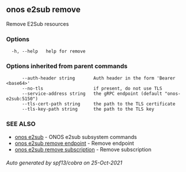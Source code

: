 ## onos e2sub remove

Remove E2Sub resources

### Options

```
  -h, --help   help for remove
```

### Options inherited from parent commands

```
      --auth-header string       Auth header in the form 'Bearer <base64>'
      --no-tls                   if present, do not use TLS
      --service-address string   the gRPC endpoint (default "onos-e2sub:5150")
      --tls-cert-path string     the path to the TLS certificate
      --tls-key-path string      the path to the TLS key
```

### SEE ALSO

* [onos e2sub](onos_e2sub.md)	 - ONOS e2sub subsystem commands
* [onos e2sub remove endpoint](onos_e2sub_remove_endpoint.md)	 - Remove endpoint
* [onos e2sub remove subscription](onos_e2sub_remove_subscription.md)	 - Remove subscription

###### Auto generated by spf13/cobra on 25-Oct-2021
